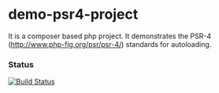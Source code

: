 demo-psr4-project
=================

It is a composer based php project. It demonstrates the PSR-4 (http://www.php-fig.org/psr/psr-4/) standards for autoloading.

### Status
[![Build Status](https://travis-ci.org/bmhaskar/demo-psr4-project.svg)](https://travis-ci.org/bmhaskar/demo-psr4-project)
